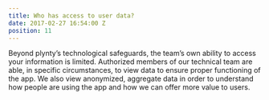 ```yaml
---
title: Who has access to user data?
date: 2017-02-27 16:54:00 Z
position: 11
---
```


Beyond plynty’s technological safeguards, the team’s own ability to access your information is limited. Authorized members of our technical team are able, in specific circumstances, to view data to ensure proper functioning of the app. We also view anonymized, aggregate data in order to understand how people are using the app and how we can offer more value to users.